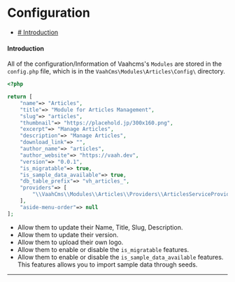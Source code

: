 # Configuration

- [# Introduction](#introduction)



#### Introduction

All of the configuration/Information of Vaahcms's `Modules` are stored in the `config.php` file, which is in the `VaahCms\Modules\Articles\Config\` directory.

```php
<?php

return [
    "name"=> "Articles",
    "title"=> "Module for Articles Management",
    "slug"=> "articles",
    "thumbnail"=> "https://placehold.jp/300x160.png",
    "excerpt"=> "Manage Articles",
    "description"=> "Manage Articles",
    "download_link"=> "",
    "author_name"=> "articles",
    "author_website"=> "https://vaah.dev",
    "version"=> "0.0.1",
    "is_migratable"=> true,
    "is_sample_data_available"=> true,
    "db_table_prefix"=> "vh_articles_",
    "providers"=> [
        "\\VaahCms\\Modules\\Articles\\Providers\\ArticlesServiceProvider"
    ],
    "aside-menu-order"=> null
];
```

- Allow them to update their Name, Title, Slug, Description.
- Allow them to update their version.
- Allow them to upload their own logo.
- Allow them to enable or disable the `is_migratable` features.
- Allow them to enable or disable the `is_sample_data_available` features. This features allows you to import sample data through seeds.

------

